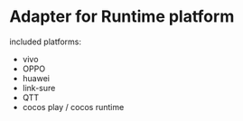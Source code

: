 # Adapter for Runtime platform
included platforms:
- vivo
- OPPO
- huawei
- link-sure
- QTT
- cocos play / cocos runtime